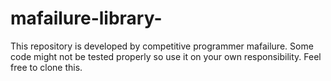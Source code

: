 # mafailure-library-

This repository is developed by competitive programmer mafailure. Some code might not be tested properly so use it on your own responsibility. Feel free to clone this. 
